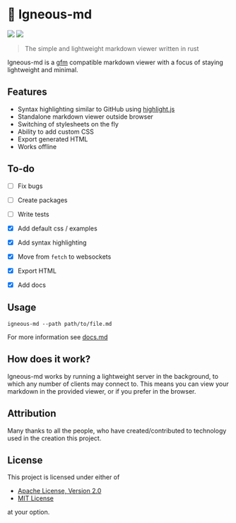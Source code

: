 # 🌋 Igneous-md

![](<https://img.shields.io/badge/dynamic/toml?url=https%3A%2F%2Fraw.githubusercontent.com%2FDOD-101%2Figneous-md%2Fmaster%2FCargo.toml&query=package.version&label=Version&color=rgb(20%2C20%2C20)>)
[![](https://img.shields.io/badge/Crates.io-orange?style=flat&link=https%3A%2F%2Fcrates.io%2Fcrates%2Figneous-md)](https://crates.io/crates/igneous-md)

> The simple and lightweight markdown viewer written in rust

Igneous-md is a [gfm](https://docs.github.com/en/get-started/writing-on-github/getting-started-with-writing-and-formatting-on-github/basic-writing-and-formatting-syntax) compatible markdown viewer with a focus of staying lightweight and minimal.

## Features

- Syntax highlighting similar to GitHub using [highlight.js](https://github.com/highlightjs/highlight.js)
- Standalone markdown viewer outside browser
- Switching of stylesheets on the fly
- Ability to add custom CSS
- Export generated HTML
- Works offline

## To-do

- [ ] Fix bugs

- [ ] Create packages

- [ ] Write tests

- [x] Add default css / examples

- [x] Add syntax highlighting

- [x] Move from `fetch` to websockets

- [x] Export HTML

- [x] Add docs

## Usage

```
igneous-md --path path/to/file.md
```

For more information see [docs.md](./docs.md)

## How does it work?

Igneous-md works by running a lightweight server in the background, to which any number of clients may connect to. This means you can view your markdown in the provided viewer, or if you prefer in the browser.

## Attribution

Many thanks to all the people, who have created/contributed to technology used in the creation this project.

## License

This project is licensed under either of

- [Apache License, Version 2.0](https://www.apache.org/licenses/LICENSE-2.0)
- [MIT License](https://opensource.org/license/MIT)

at your option.
